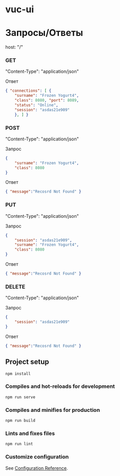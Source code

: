 # vuc-ui

# Запросы/Ответы

host: "/"

### GET

"Content-Type": "application/json"

Ответ

```json
{ "connections": [ {
	"surname": "Frozen Yogurt4", 
	"class": 8080, "port": 8089,
	"status": "Online", 
	"session": "asdas21e909"
	}, ] }
```

### POST

"Content-Type": "application/json"

Запрос

```json
{
	"surname": "Frozen Yogurt4", 
	"class": 8080
}
```

Ответ

```json
{ "message":"Recosrd Not Found" }
```

### PUT

"Content-Type": "application/json"

Запрос

```json
{
	"session": "asdas21e909",
	"surname": "Frozen Yogurt4", 
	"class": 8080
}
```

Ответ

```json
{ "message":"Recosrd Not Found" }
```

### DELETE

"Content-Type": "application/json"

Запрос

```json
{
	"session": "asdas21e909"
}
```

Ответ

```json
{ "message":"Recosrd Not Found" }
```
## Project setup
```
npm install
```

### Compiles and hot-reloads for development
```
npm run serve
```

### Compiles and minifies for production
```
npm run build
```

### Lints and fixes files
```
npm run lint
```

### Customize configuration
See [Configuration Reference](https://cli.vuejs.org/config/).
